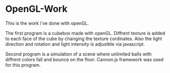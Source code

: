 # OpenGL-Work
This is the work i've done  with openGL. 

The first program is a cubebox made with openGL. 
  Diffrent texture is added to each face of the cube by changing the texture cordinates. 
  Also the light direction and rotation and light intensity is adjustble via javascript.
  
Second program is a simulation of a scene where unlimited balls with diffrent colors fall and bounce on the floor. Cannon.js framework was used for this program.
